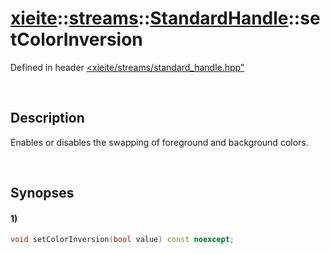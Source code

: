 # [xieite](../../../../../xieite.md)\:\:[streams](../../../../../streams.md)\:\:[StandardHandle](../../../standard_handle.md)\:\:setColorInversion
Defined in header [<xieite/streams/standard_handle.hpp"](../../../../../../include/xieite/streams/standard_handle.hpp)

&nbsp;

## Description
Enables or disables the swapping of foreground and background colors.

&nbsp;

## Synopses
#### 1)
```cpp
void setColorInversion(bool value) const noexcept;
```
